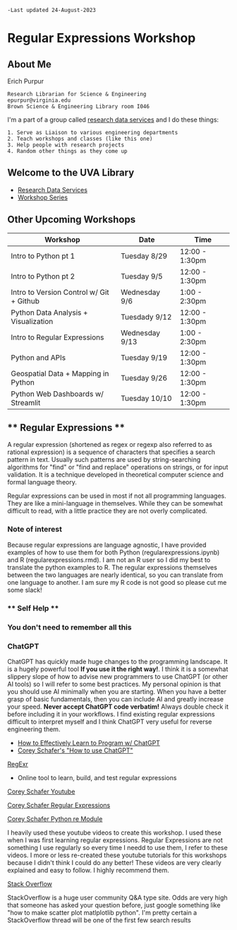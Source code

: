 ```
-Last updated 24-August-2023
```

# Regular Expressions Workshop


## **About Me**


Erich Purpur

    Research Librarian for Science & Engineering
    epurpur@virginia.edu
    Brown Science & Engineering Library room I046


I'm a part of a group called [research data services](https://data.library.virginia.edu/) and I do these things:
    
    1. Serve as Liaison to various engineering departments
    2. Teach workshops and classes (like this one)
    3. Help people with research projects
    4. Random other things as they come up

## Welcome to the UVA Library
* [Research Data Services](https://data.library.virginia.edu/)
* [Workshop Series](https://data.library.virginia.edu/training/)

## Other Upcoming Workshops

| Workshop | Date | Time |
| ---- | ---- | ---- |
| Intro to Python pt 1                                                |       Tuesday 8/29   |  12:00 - 1:30pm
| Intro to Python pt 2                                                |       Tuesday 9/5    |  12:00 - 1:30pm
| Intro to Version Control w/ Git + Github                            |       Wednesday 9/6  |  1:00 - 2:30pm
| Python Data Analysis + Visualization                                |       Tuesdady 9/12  |  12:00 - 1:30pm
| Intro to Regular Expressions                                        |       Wednesday 9/13 |  1:00 - 2:30pm
| Python and APIs                                                     |       Tuesday 9/19   |  12:00 - 1:30pm
| Geospatial Data + Mapping in Python                                 |       Tuesday 9/26   |  12:00 - 1:30pm
| Python Web Dashboards w/ Streamlit                                  |       Tuesday 10/10  |  12:00 - 1:30pm


## ** Regular Expressions **
A regular expression (shortened as regex or regexp also referred to as rational expression) is a sequence of characters that specifies a search pattern in text. Usually such patterns are used by string-searching algorithms for "find" or "find and replace" operations on strings, or for input validation. It is a technique developed in theoretical computer science and formal language theory.

Regular expressions can be used in most if not all programming languages. They are like a mini-language in themselves. While they can be somewhat difficult to read, with a little practice they are not overly complicated.

### Note of interest
Because regular expressions are language agnostic, I have provided examples of how to use them for both Python (regularexpressions.ipynb) and R (regularexpressions.rmd). I am not an R user so I did my best to translate the python examples to R. The regular expressions themselves between the two languages are nearly identical, so you can translate from one language to another. I am sure my R code is not good so please cut me some slack!

### ** Self Help **
### You don't need to remember all this

### ChatGPT
ChatGPT has quickly made huge changes to the programming landscape. It is a hugely powerful tool **If you use it the right way!**. I think it is a somewhat slippery slope of how to advise new programmers to use ChatGPT (or other AI tools) so I will refer to some best practices. My personal opinion is that you should use AI minimally when you are starting. When you have a better grasp of basic fundamentals, then you can include AI and greatly increase your speed. **Never accept ChatGPT code verbatim!** Always double check it before including it in your workflows. I find existing regular expressions difficult to interpret myself and I think ChatGPT very useful for reverse engineering them. 
* [How to Effectively Learn to Program w/ ChatGPT](https://towardsdatascience.com/how-to-effectively-start-coding-in-the-era-of-chatgpt-cfc5151e1c42)
* [Corey Schafer's "How to use ChatGPT"](https://www.youtube.com/watch?v=jRAAaDll34Q)

[RegExr](https://regexr.com/)
* Online tool to learn, build, and test regular expressions

[Corey Schafer Youtube](https://www.youtube.com/channel/UCCezIgC97PvUuR4_gbFUs5g)

[Corey Schafer Regular Expressions](https://www.youtube.com/watch?v=sa-TUpSx1JA)

[Corey Schafer Python re Module](https://www.youtube.com/watch?v=K8L6KVGG-7o)

I heavily used these youtube videos to create this workshop. I used these when I was first learning regular expressions. Regular Expressions are not something I use regularly so every time I needd to use them, I refer to these videos. I more or less re-created these youtube tutorials for this workshops because I didn't think I could do any better! These videos are very clearly explained and easy to follow. I highly recommend them.

[Stack Overflow](https://stackoverflow.com/) 

StackOverflow is a huge user community Q&A type site. Odds are very high that someone has 
asked your question before, just google something like "how to make scatter plot matlplotlib python". I'm pretty certain a 
StackOverflow thread will be one of the first few search results
